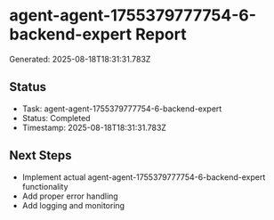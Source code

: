 # agent-agent-1755379777754-6-backend-expert Report

Generated: 2025-08-18T18:31:31.783Z

## Status
- Task: agent-agent-1755379777754-6-backend-expert
- Status: Completed
- Timestamp: 2025-08-18T18:31:31.783Z

## Next Steps
- Implement actual agent-agent-1755379777754-6-backend-expert functionality
- Add proper error handling
- Add logging and monitoring
